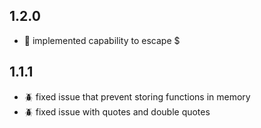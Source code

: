 ## 1.2.0
- :rocket: implemented capability to escape $

## 1.1.1
- :beetle: fixed issue that prevent storing functions in memory
- :beetle: fixed issue with quotes and double quotes
